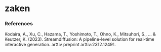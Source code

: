 # zaken


### References
Kodaira, A., Xu, C., Hazama, T., Yoshimoto, T., Ohno, K., Mitsuhori, S., ... & Keutzer, K. (2023). Streamdiffusion: A pipeline-level solution for real-time interactive generation. arXiv preprint arXiv:2312.12491.
